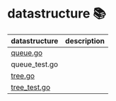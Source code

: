 # datastructure 📚 
| datastructure |  description | 
| :--- |:--- | 
| [queue.go](https://github.com/aliml92/leetcode/blob/285ba77d3f10bb54774502fc3bf3fbbc0c47183e/datastructure/queue.go) | | 
| queue_test.go | | 
| [tree.go](https://github.com/aliml92/leetcode/blob/285ba77d3f10bb54774502fc3bf3fbbc0c47183e/datastructure/tree.go) | | 
| [tree_test.go](https://github.com/aliml92/leetcode/blob/285ba77d3f10bb54774502fc3bf3fbbc0c47183e/datastructure/tree_test.go) | | 